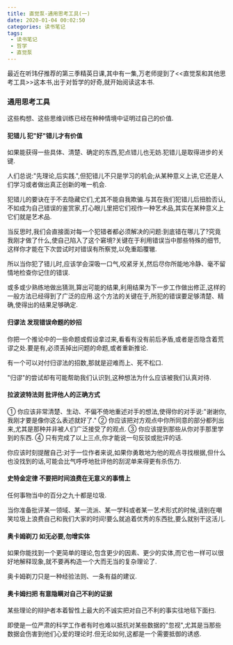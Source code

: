 ```yaml
---
title: 直觉泵-通用思考工具(一)
date: 2020-01-04 00:02:50
categories: 读书笔记
tags:
 - 读书笔记
 - 哲学
 - 直觉泵
---
```

最近在听玮仔推荐的第三季精英日课,其中有一集,万老师提到了<<直觉泵和其他思考工具>>这本书,出于对哲学的好奇,就开始阅读这本书.

### 通用思考工具

这些构想、这些思维训练已经在种种情境中证明过自己的价值.
<!--more-->

#### 犯错儿  犯"好"错儿才有价值

如果能获得一些具体、清楚、确定的东西,犯点错儿也无妨.犯错儿是取得进步的关键.

人们总说:"先理论,后实践.",但犯错儿不只是学习的机会;从某种意义上讲,它还是人们学习或者做出真正创新的唯一机会.

犯错儿的要诀在于不去隐藏它们,尤其不能自我欺骗.与其在我们犯错儿后扭脸否认,不如成为自己错误的鉴赏家,打心眼儿里把它们视作一种艺术品,其实在某种意义上它们就是艺术品.

当反思时,我们会直接面对每一个犯错者都必须解决的问题:到底错在哪儿了?究竟我刚才做了什么,使自己陷入了这个窘境?关键在于利用错误当中那些特殊的细节,这样你才能在下次尝试时对错误有所察觉,以免重蹈覆辙.

所以当你犯了错儿时,应该学会深吸一口气,咬紧牙关,然后尽你所能地冷静、毫不留情地检查你记住的错误.

或多或少熟练地做出猜测,算出可能的结果,利用结果为下一步工作做出修正,这样的一般方法已经得到了广泛的应用.这个方法的关键在于,所犯的错误要足够清楚、精确,使得出的结果足够确定.

#### 归谬法  发现错误命题的妙招

你把一个推论中的一些命题或假设拿过来,看看有没有前后矛盾,或者是否隐含着荒谬之处.要是有,必须丢掉出问题的命题,或者重新推论.

有一个可以对付归谬法的招数,那就是迎难而上、死不松口.

"归谬"的尝试却有可能帮助我们认识到,这种想法为什么应该被我们认真对待.

#### 拉波波特法则  批评他人的正确方式

 ① 你应该非常清楚、生动、不偏不倚地重述对手的想法,使得你的对手说:"谢谢你,我刚才要是像你这么表述就好了."
 ② 你应该把对方观点中你所同意的部分都列出来,尤其是那种并非被人们广泛接受了的观点.
 ③ 你应该提到那些从你对手那里学到的东西.
 ④ 只有完成了以上三点,你才能说一句反驳或批评的话.

你应该时刻提醒自己:对于一位作者来说,如果你勇敢地为他的观点寻找根据,但什么也没找到的话,可能会比气呼呼地批评他的刮泥单来得更有杀伤力.

#### 史特金定律  不要把时间浪费在无意义的事情上

任何事物当中的百分之九十都是垃圾.

当你准备批评某一领域、某一流派、某一学科或者某一艺术形式的时候,请别在嘲笑垃圾上浪费自己和我们大家的时间!要么就追着优秀的东西批,要么就别干这活儿.

#### 奥卡姆剃刀  如无必要,勿增实体

如果你能找到一个更简单的理论,包含更少的因素、更少的实体,而它也一样可以很好地解释现象,就不要再构造一个大而无当的复杂理论了.

奥卡姆剃刀只是一种经验法则、一条有益的建议.

#### 奥卡姆扫把  有意隐瞒对自己不利的证据

某些理论的辩护者本着智性上最大的不诚实把对自己不利的事实往地毯下面扫.

即使是一位严肃的科学工作者有时也难以抵抗对某些数据的"忽视",尤其是当那些数据会伤害到他们心爱的理论时.但无论如何,这都是一个需要抵御的诱惑.
